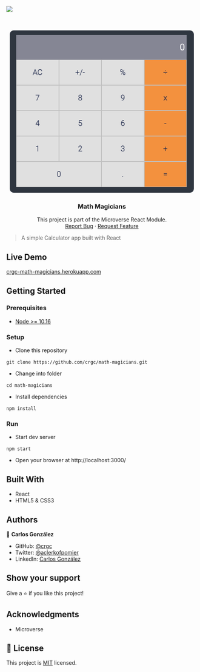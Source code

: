 ![](https://img.shields.io/badge/Microverse-blueviolet)

<br />
<p align="center">
  <a href="https://github.com/crgc/math-magicians">
    <img src="img/screenshot.png" alt="Logo">
  </a>

  <h3 align="center">Math Magicians</h3>

  <p align="center">
    This project is part of the Microverse React Module.
    <br />
    <a href="https://github.com/crgc/math-magicians/issues">Report Bug</a>
    ·
    <a href="https://github.com/crgc/math-magicians/issues">Request Feature</a>
  </p>
</p>

> A simple Calculator app built with React

## Live Demo

[crgc-math-magicians.herokuapp.com](https://crgc-math-magicians.herokuapp.com/calc)

## Getting Started

### Prerequisites

- [Node >= 10.16](https://nodejs.org/en/)

### Setup

* Clone this repository
```
git clone https://github.com/crgc/math-magicians.git
```
* Change into folder
```
cd math-magicians
```
* Install dependencies
```
npm install
```

### Run
* Start dev server
```
npm start
```
* Open your browser at http://localhost:3000/

## Built With

- React
- HTML5 & CSS3

## Authors

👤  **Carlos González**
- GitHub: [@crgc](https://github.com/crgc)
- Twitter: [@aclerkofpomier](https://twitter.com/aclerkofpomier)
- LinkedIn: [Carlos González](https://www.linkedin.com/in/carlosrmgonzalez/)

## Show your support

Give a ⭐️ if you like this project!

## Acknowledgments

- Microverse

## 📝 License

This project is [MIT](https://www.mit.edu/~amini/LICENSE.md) licensed.
